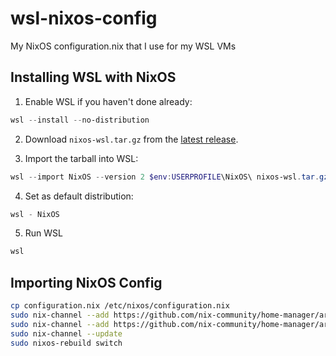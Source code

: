 # wsl-nixos-config
My NixOS configuration.nix that I use for my WSL VMs

## Installing WSL with NixOS

1. Enable WSL if you haven't done already:

```PowerShell
wsl --install --no-distribution
```

2. Download `nixos-wsl.tar.gz` from the [latest release](https://github.com/nix-community/NixOS-WSL/releases/latest).

3. Import the tarball into WSL:

```PowerShell
wsl --import NixOS --version 2 $env:USERPROFILE\NixOS\ nixos-wsl.tar.gz
```

4. Set as default distribution:
```PowerShell
wsl - NixOS
```

5. Run WSL
```PowerShell
wsl
```

## Importing NixOS Config

```zsh
cp configuration.nix /etc/nixos/configuration.nix
sudo nix-channel --add https://github.com/nix-community/home-manager/archive/master.tar.gz home-manager
sudo nix-channel --add https://github.com/nix-community/home-manager/archive/release-24.05.tar.gz home-manager
sudo nix-channel --update
sudo nixos-rebuild switch
```
